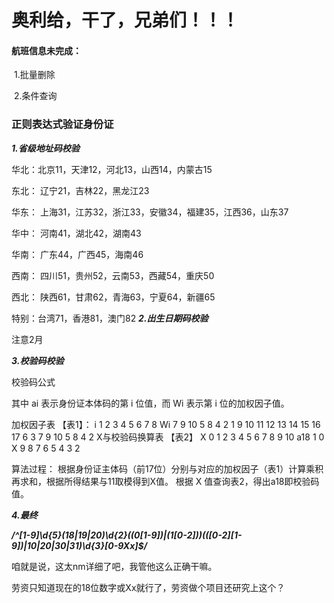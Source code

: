 # 奥利给，干了，兄弟们！！！

#### 航班信息未完成：

​    1.批量删除

​	2.条件查询



### 正则表达式验证身份证

***1.省级地址码校验***

华北：北京11，天津12，河北13，山西14，内蒙古15

东北： 辽宁21，吉林22，黑龙江23

华东： 上海31，江苏32，浙江33，安徽34，福建35，江西36，山东37

华中： 河南41，湖北42，湖南43

华南： 广东44，广西45，海南46

西南： 四川51，贵州52，云南53，西藏54，重庆50

西北： 陕西61，甘肃62，青海63，宁夏64，新疆65

特别：台湾71，香港81，澳门82
***2.出生日期码校验***

注意2月

***3.校验码校验***

校验码公式

其中 ai 表示身份证本体码的第 i 位值，而 Wi 表示第 i 位的加权因子值。

加权因子表 【表1】：
i 1 2 3 4 5 6 7 8
Wi 7 9 10 5 8 4 2 1
9 10 11 12 13 14 15 16 17
6 3 7 9 10 5 8 4 2
X与校验码换算表 【表2】
X 0 1 2 3 4 5 6 7 8 9 10
a18 1 0 X 9 8 7 6 5 4 3 2

算法过程：
根据身份证主体码（前17位）分别与对应的加权因子（表1）计算乘积再求和，根据所得结果与11取模得到X值。
根据 X 值查询表2，得出a18即校验码值。

***4.最终***

***/^[1-9]\d{5}(18|19|20)\d{2}((0[1-9])|(1[0-2]))(([0-2][1-9])|10|20|30|31)\d{3}[0-9Xx]$/***







咱就是说，这太nm详细了吧，我管他这么正确干嘛。

劳资只知道现在的18位数字或Xx就行了，劳资做个项目还研究上这个？